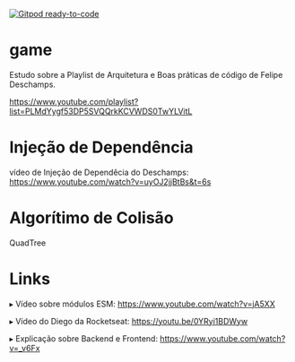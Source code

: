 [![Gitpod ready-to-code](https://img.shields.io/badge/Gitpod-ready--to--code-blue?logo=gitpod)](https://gitpod.io/#https://github.com/alemoreira/game)

# game

Estudo sobre a Playlist de Arquitetura e Boas práticas de código
de Felipe Deschamps.

https://www.youtube.com/playlist?list=PLMdYygf53DP5SVQQrkKCVWDS0TwYLVitL

# Injeção de Dependência

vídeo de Injeção de Dependêcia do Deschamps: https://www.youtube.com/watch?v=uyOJ2jjBtBs&t=6s

# Algorítimo de Colisão

QuadTree

# Links

▸ Vídeo sobre módulos ESM: https://www.youtube.com/watch?v=jA5XX

▸ Vídeo do Diego da Rocketseat: https://youtu.be/0YRyi1BDWyw

▸ Explicação sobre Backend e Frontend: https://www.youtube.com/watch?v=_v6Fx
